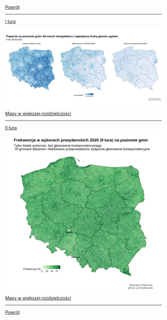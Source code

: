 [Powrót](/index)

------------------------------------------------------------------------

[I tura](/wybory_2020/I_tura)

<img src="wybory_2020/plots/poparcie_proc_top3-1.png" style="display: block; margin: auto;" />

[Mapy w większej rozdzielczości](https://github.com/rpalkowski/wybory-2020/tree/master/I_tura)

------------------------------------------------------------------------

[II tura](/wybory_2020/II_tura)

<img src="wybory_2020/plots/frekwencja_mapa_II_tura-1.png" style="display: block; margin: auto;" />

[Mapy w większej rozdzielczości](https://github.com/rpalkowski/wybory-2020/tree/master/II_tura)

------------------------------------------------------------------------


[Powrót](./)
